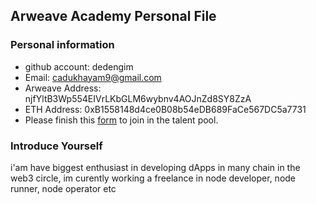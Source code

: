 ## Arweave Academy Personal File

### Personal information

- github account: dedengim
- Email: cadukhayam9@gmail.com
- Arweave Address: njfYltB3Wp554EIVrLKbGLM6wybnv4AOJnZd8SY8ZzA
- ETH Address: 0xB1558148d4ce0B08b54eDB689FaCe567DC5a7731
- Please finish this [form](https://docs.google.com/forms/u/6/d/e/1FAIpQLSfWA5fIIcBgmRppm3jNz5vmf9Mai_QMVil-2pO4r7YKn_Zhtw/formResponse?pli=1) to join in the talent pool.

### Introduce Yourself
 i'am have biggest enthusiast in developing dApps in many chain in the web3 circle, im curently working a freelance in node developer, node runner, node operator etc

